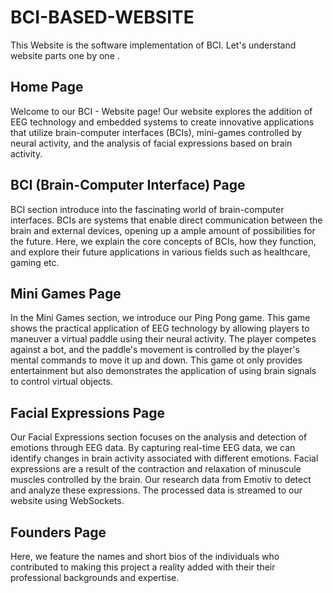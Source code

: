 # BCI-BASED-WEBSITE
This Website is the software implementation of BCI. 
Let's understand website parts one by one . 

## Home Page 
Welcome to our BCI - Website page! Our website explores the addition of EEG technology and embedded systems to create innovative applications that utilize brain-computer interfaces (BCIs), mini-games controlled by neural activity, and the analysis of facial expressions based on brain activity. 

## BCI (Brain-Computer Interface) Page 
BCI section introduce into the fascinating world of brain-computer interfaces. BCIs are systems that enable direct communication between the brain and external devices, opening up a ample amount of possibilities for the future. Here, we explain the core concepts of BCIs, how they function, and explore their future applications in various fields such as healthcare, gaming etc. 

## Mini Games Page
In the Mini Games section, we introduce our Ping Pong game. This game shows the practical application of EEG technology by allowing players to maneuver a virtual paddle using their neural activity. The player competes against a bot, and the paddle's movement is controlled by the player's mental commands to move it up and down. This game ot only provides entertainment but also demonstrates the application of using brain signals to control virtual objects. 


## Facial Expressions Page
Our Facial Expressions section focuses on the analysis and detection of emotions through EEG data. By capturing real-time EEG data, we can identify changes in brain activity associated with different emotions. Facial expressions are a result of the contraction and relaxation of minuscule muscles controlled by the brain. Our research data from Emotiv to detect and analyze these expressions. The processed data is streamed to our website using WebSockets.

## Founders Page 
Here, we feature the names and short bios of the individuals who contributed to making this project a reality added with their their professional backgrounds and expertise. 





